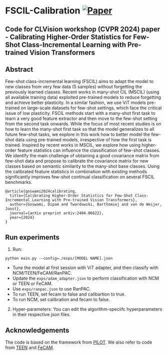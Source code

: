 # FSCIL-Calibration [![Paper](https://img.shields.io/badge/arXiv-2210.07207-brightgreen)](https://arxiv.org/pdf/2404.06622.pdf)
## Code for CLVision workshop (CVPR 2024) paper - Calibrating Higher-Order Statistics for Few-Shot Class-Incremental Learning with Pre-trained Vision Transformers

## Abstract
Few-shot class-incremental learning (FSCIL) aims to adapt the model to new classes from very few data (5 samples) without forgetting the previously learned classes. Recent works in many-shot CIL (MSCIL) (using all available training data) exploited pre-trained models to reduce forgetting and achieve better plasticity. In a similar fashion, we use ViT models pre-trained on large-scale datasets for few-shot settings, which face the critical issue of low plasticity. FSCIL methods start with a many-shot first task to learn a very good feature extractor and then move to the few-shot setting from the second task onwards. While the focus of most recent studies is on how to learn the many-shot first task so that the model generalizes to all future few-shot tasks, we explore in this work how to better model the few-shot data using pre-trained models, irrespective of how the first task is trained. Inspired by recent works in MSCIL, we explore how using higher-order feature statistics can influence the classification of few-shot classes. We identify the main challenge of obtaining a good covariance matrix from few-shot data and propose to calibrate the covariance matrix for new classes based on semantic similarity to the many-shot base classes. Using the calibrated feature statistics in combination with existing methods significantly improves few-shot continual classification on several FSCIL benchmarks.

```
@article{goswami2024calibrating,
  title={Calibrating Higher-Order Statistics for Few-Shot Class-Incremental Learning with Pre-trained Vision Transformers},
  author={Goswami, Dipam and Twardowski, Bartłomiej and van de Weijer, Joost},
  journal={arXiv preprint arXiv:2404.06622},
  year={2024}
}
```

## Run experiments

1. Run:
```
python main.py --config=./exps/[MODEL NAME].json
```
- Tune the model at first session with ViT adapter, and then classify with NCM/TEEN/FeCAM/RanPAC. 
- Update the `exps/adam_adapter.json` to perform classification with NCM or TEEN or FeCAM.
- Use `exps/ranpac.json` to use RanPAC.
- To run TEEN, set fecam to false and calibartion to true.
- To run NCM, set calibration and fecam to false.

2. Hyper-parameters: You can edit the algorithm-speciifc hyperparameters in their respective json files.

## Acknowledgements

The code is based on the framework from [PILOT](https://github.com/sun-hailong/LAMDA-PILOT). We also refer to code from [TEEN](https://github.com/wangkiw/TEEN) and [FeCAM](https://github.com/dipamgoswami/FeCAM).
